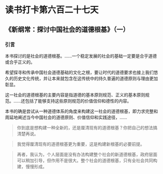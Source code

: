 # 读书打卡第六百二十七天
## 《新纲常：探讨中国社会的道德根基》（一）
### 引言

本书探讨的是社会的道德根基。……一个稳定发展的社会的基础一定要是合乎道德或合乎正义的。

希望探寻和传承中国社会道德基础的文化之根，要让时代的道德要求也接上我们悠久的历史文化传统，并让本来就包含在这传统中的持久普遍的道德原则与理由更加彰显。

这一社会的道德根基的主要内容是指道德的基本原则规范、正义的基本原则规范。……还包括了能够支持这些原则规范的价值信仰和德性的内容。

本书的确是尝试从一种道德体系的角度来构建这一社会的道德根基，即力求完整和周延地阐述当今中国社会的道德原则、价值信仰和实践途径，……
> 你到底是想构建一种全新的，还是厘清现有的道德根基？你把自己的想法搞清楚再说。

> 我觉得厘清现有的道德根基更为重要，这是构建新根基的必要前提。

> 再者，我认为，个人层面是没有办法构建整个社会的新道德根基，政府层面可以稍加引导，但作用不是很大。整个社会的道德根基，只有全社会共同构建，慢慢形成。